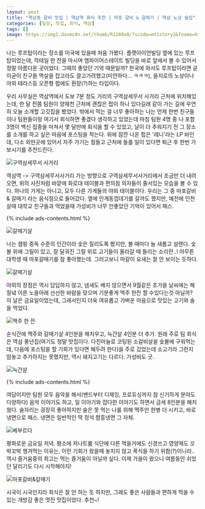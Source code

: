 ```yaml
---
layout: post
title: "역삼동 갈비 맛집 | 역삼역 회식 추천 | 마포 갈비 & 갈매기 | 역삼 노상 술집"
categories: [일상, 맛집, 회식, 역삼]
tags: []
image: https://img1.daumcdn.net/thumb/R1280x0/?scode=mtistory2&fname=https%3A%2F%2Fblog.kakaocdn.net%2Fdn%2Fbp2n6K%2Fbtrfibmc5cL%2FhxgqEaG1APqWVtfBMbQKPK%2Fimg.png
---
```


나는 루프탑이라는 장소를 미국에 있을때 처음 가봤다. 플랫아이언빌딩 옆에 있는 루프탑이었는데, 칵테일 한 잔을 마시며 엠파이어스테이트 빌딩을 바로 앞에서 볼 수 있어서 정말 아름다운 곳이었다. 그때의 좋았던 기억 때문일까? 한국에 와서도 루프탑이라면 굳이굳이 친구들 멱살을 잡고라도 끌고가려했고(미안하다... ㅋㅋㅋ), 을지로의 노상이나 야외 테라스등 오픈형 펍에도 환장(?)하는 타입이다.

우리 사무실은 역삼역에서 도보 7분 정도 거리의 구역삼세무서 사거리 근처에 위치해있는데, 한 달 전쯤 팀원이 양재천 근처에 괜찮은 펍이 하나 있다길래 같이 가는 길에 우연히 오늘 소개할 고깃집을 봤었다. 밖에서 먹는 걸 너무 좋아하는 나는 언제 한번 친구들이나 팀원들이랑 여기서 회식하면 좋겠다 생각하고 있었는데 마침 팀원 4명 중 나 포함 3명이 백신 접종을 마쳐서 몇 달만에 회식을 할 수 있었고, 날이 더 추워지기 전 그 장소를 소개를 하고 싶은 마음에 포스팅을 적는다. 위에 잠깐 나온 펍은 '레니'라는 LP 바인데, 다소 외딴곳에 있어서 자주 가기는 힘들고 근처에 들를 일이 있다면 퇴근 후 한번 가보시기를 추천드린다.

![구역삼세무서 사거리](https://img1.daumcdn.net/thumb/R1280x0/?scode=mtistory2&fname=https%3A%2F%2Fblog.kakaocdn.net%2Fdn%2Fbp2n6K%2Fbtrfibmc5cL%2FhxgqEaG1APqWVtfBMbQKPK%2Fimg.png)

역삼역 -> 구역삼세무서사거리 가는 방향으로 구역삼세무서사거리에서 조금만 더 내려오면, 위의 사진처럼 바깥에 화로대 테이블과 편의점 의자들이 줄서있는 모습을 볼 수 있다. 하나의 가게는 아니고, 모두 다른 가게들의 야외 테이블이다. 우리는 그 중 마포갈비 & 갈매기 라는 음식점으로 들어갔다. 옆에 인계동껍데기를 갈까도 했지만, 예전에 인천살때 대학교 친구들과 먹었을때 가성비가 너무 안좋았던 기억이 있어서 패스.

{% include ads-contents.html %}

![갈매기살](https://img1.daumcdn.net/thumb/R1280x0/?scode=mtistory2&fname=https%3A%2F%2Fblog.kakaocdn.net%2Fdn%2FAXnG3%2FbtrfgZmMIPT%2FeDEzog0kzJ4z8sHHqiKky1%2Fimg.png)

나는 캠핑 중독 수준의 인간이라 숯은 질리도록 봤지만, 볼 때마다 늘 새롭고 설렌다. 숯불 위에 그릴이 있고, 잘 달궈진 그릴 위로 고기들이 올라갈 때 들리는 소리란..! 아무튼 대학생 때 마포갈매기를 참 좋아했는데. 그러고보니 마갈이 요새는 잘 안 보이는 듯하다.

![갈매기살](https://img1.daumcdn.net/thumb/R1280x0/?scode=mtistory2&fname=https%3A%2F%2Fblog.kakaocdn.net%2Fdn%2FbRRWtE%2FbtrfiFgieFR%2Fo7PeaxWIqOGv27fl4zW1Rk%2Fimg.png)

야외의 장점은 역시 답답하지 않고, 냄새도 배지 않으면서 9월같은 초가을 날씨에는 해질녘 이른 노을아래 선선한 바람을 맞으며 기분좋게 맥주 한잔 할 수있다는것 아닐까? 이 날은 금요일이었는데, 그래서인지 더욱 여유롭고 가벼운 마음으로 맛있는 고기와 술을 먹었다.

![맥주 한 잔](https://img1.daumcdn.net/thumb/R1280x0/?scode=mtistory2&fname=https%3A%2F%2Fblog.kakaocdn.net%2Fdn%2F1k18i%2FbtrffOluPim%2FLOhOep74mphGx4IBOQXTKK%2Fimg.png)

순식간에 맥주와 갈매기살 4인분을 해치우고, 늑간살 4인분 더 추가. 원래 주로 팀 회식은 역삼 풍년집(여기도 정말 맛집이다. 다진마늘로 코팅된 소갈비살을 숯불에 구워먹는데, 다음에 포스팅을 할 기회가 있다면 해두려 한다)을 주로 갔었는데 소고기라 그런지 맘놓고 추가하지는 못했지만, 역시 돼지고기는 다르다. 가성비도 굿.

![늑간살](https://img1.daumcdn.net/thumb/R1280x0/?scode=mtistory2&fname=https%3A%2F%2Fblog.kakaocdn.net%2Fdn%2FQbUEg%2FbtrfjWIDj3f%2FzKsjFQkKVmQwtvUOq4C4DK%2Fimg.png)

{% include ads-contents.html %}

여담이지만 팀원 모두 음악을 해서(밴드부터 디제잉, 프로듀싱까지 참 신기하게 분야도 다양하다) 음악 이야기도 하고, 일 이야기와 잡다한 이야기도 하면서 금세 8인분을 해치웠다. 술자리는 굉장히 좋아하지만 술은 못 먹는 나를 위해 맥주만 한병 더 시키고, 바로 냉면으로 패스. 냉면은 일반적인 딱 정석 함흥냉면 그 자체.

![베부르다](https://img1.daumcdn.net/thumb/R1280x0/?scode=mtistory2&fname=https%3A%2F%2Fblog.kakaocdn.net%2Fdn%2Fb3dlRH%2FbtrfiE9wJX5%2Fn1ZKMQA6ghjQoKxKnMFCo1%2Fimg.png)

평화로운 금요일 저녁. 평소에 저나트륨 식단에 다른 먹을거에도 신경쓰고 영양제도 꼬박꼬박 챙겨먹는 이유는, 이런 기회가 왔을때 놓치지 않고 폭식을 하기 위함(?)이니라.. 역시 즐거움중의 최고는 먹는 즐거움이 아닐까 싶다. 이제 가을이 왔으니 여름동안 쉬었던 달리기도 다시 시작해야지!

![마포갈비&갈매기](https://img1.daumcdn.net/thumb/R1280x0/?scode=mtistory2&fname=https%3A%2F%2Fblog.kakaocdn.net%2Fdn%2FUw2hN%2FbtrfgZmNgk9%2FRU9duQ0KkIEmHI2GMXicZk%2Fimg.png)

시국이 시국인지라 회식은 잘 안 하는 듯 하지만, 그래도 좋은 사람들과 편하게 먹을 수 있는 개방감 좋은 멋진 맛집이었다. 추천~!
